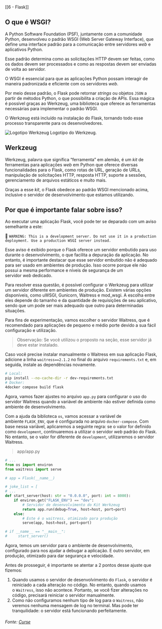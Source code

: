 [[6 - Flask]]

## O que é WSGI?

A Python Software Foundation (PSF), juntamente com a comunidade Python, desenvolveu o padrão WSGI (Web Server Gateway Interface), que define uma interface padrão para a comunicação entre servidores _web_ e aplicativos Python.

Esse padrão determina como as solicitações HTTP devem ser feitas, como os dados devem ser processados e como as respostas devem ser enviadas de volta ao servidor.

O WSGI é essencial para que as aplicações Python possam interagir de maneira padronizada e eficiente com os servidores _web_.

Por meio desse padrão, o Flask pode retornar _strings_ ou objetos `JSON` a partir de métodos Python, o que possibilita a criação de APIs. Essa mágica é possível graças ao Werkzeug, uma biblioteca que oferece as ferramentas necessárias para implementar o padrão WSGI.

O Werkzeug está incluído na instalação do Flask, tornando todo esse processo transparente para os desenvolvedores.

![Logotipo Werkzeug](https://content-assets.betrybe.com/prod/538cebd1-3dd0-49d9-a8a3-0984cc30668d-Logotipo%20Werkzeug.png)
Logotipo do Werkzeug.

## Werkzeug

Werkzeug, palavra que significa “ferramenta” em alemão, é um _kit_ de ferramentas para aplicações _web_ em Python que oferece diversas funcionalidades para o Flask, como rotas de URL, geração de URLs, manipulação de solicitações HTTP, resposta HTTP, suporte a sessões, gerenciamento de arquivos estáticos e muito mais.

Graças a esse _kit_, o Flask obedece ao padrão WSGI mencionado acima, inclusive o servidor de desenvolvimento que estamos utilizando.

## Por que é importante falar sobre isso?

Ao executar uma aplicação Flask, você pode ter se deparado com um aviso semelhante a este:

🔴 `WARNING: This is a development server. Do not use it in a production deployment. Use a production WSGI server instead.`

Esse aviso é exibido porque o Flask oferece um servidor embutido para uso durante o desenvolvimento, o que facilita a depuração da aplicação. No entanto, é importante destacar que esse servidor embutido não é adequado para ser usado em ambientes de produção. Isso ocorre porque ele não possui a mesma performance e níveis de segurança de um servidor _web_ dedicado.

Para resolver essa questão, é possível configurar o Werkzeug para utilizar um servidor diferente em ambientes de produção. Existem várias opções disponíveis, como uWSGI, Gunicorn, Waitress e mod_wsgi. A escolha entre eles depende do tamanho e da quantidade de requisições de seu aplicativo, sendo que um pode ser mais adequado que outro para determinadas situações.

Para fins de experimentação, vamos escolher o servidor Waitress, que é recomendado para aplicações de pequeno e médio porte devido a sua fácil configuração e utilização.

> Observação: Se você utilizou o proposto na seção, esse servidor já deve estar instalado.

Caso você precise instalar manualmente o Waitress em sua aplicação Flask, adicione a linha `waitress==2.1.2` no final do arquivo `requirements.txt` e, em seguida, instale as dependências novamente.

```bash
# Local:
pip install --no-cache-dir -r dev-requirements.txt
# Docker:
4docker compose build flask
```

Agora, vamos fazer ajustes no arquivo `app.py` para configurar o uso do servidor Waitress quando a variável de ambiente não estiver definida como ambiente de desenvolvimento.

Com a ajuda da biblioteca `os`, vamos acessar a variável de ambiente `FLASK_ENV`, que é configurada no arquivo `docker-compose`. Com base nessa variável, aplicaremos a seguinte regra: se o valor for definido como `development`, continuaremos a utilizar o servidor _web_ padrão do Flask. No entanto, se o valor for diferente de `development`, utilizaremos o servidor Waitress.

> app/app.py

```python
# ...
from os import environ
from waitress import serve

# app = Flask(__name__)

# joke_list = [
# ...
def start_server(host: str = "0.0.0.0", port: int = 8000):
    if environ.get("FLASK_ENV") == "dev":
        # Servidor de desenvolvimento do Kit Werkzeug
        return app.run(debug=True, host=host, port=port)
    else:
        # Este é o waitress, otimizado para produção
        serve(app, host=host, port=port)

# if __name__ == "__main__":
#     start_server()
```

Agora, temos um servidor para o ambiente de desenvolvimento, configurado para nos ajudar a debugar a aplicação. E outro servidor, em produção, otimizado para dar segurança e velocidade.

Antes de prosseguir, é importante se atentar a 2 pontos desse ajuste que fizemos:

1. Quando usamos o servidor de desenvolvimento do `Flask`, o servidor é reiniciado a cada alteração no código. No entanto, quando usamos o `Waitress`, isso não acontece. Portanto, se você fizer alterações no código, precisará reiniciar o servidor manualmente.
2. Como não configuramos nenhum tipo de log para o `Waitress`, não veremos nenhuma mensagem de log no terminal. Mas pode ter tranquilidade: o servidor está funcionando perfeitamente.


###### Fonte: [Curse](https://app.betrybe.com/learn/course/5e938f69-6e32-43b3-9685-c936530fd326/module/3d93d491-e3ed-409f-bdb6-3a5dcd11f8d2/section/2502e0b8-be2f-4307-aff9-46932f8f13dc/day/bcea046e-6619-4f41-8550-cfe778563d0f/lesson/ea6e58ae-fd77-48d8-9ff6-e9d063f06131)

